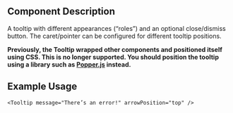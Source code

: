 ## Component Description

A tooltip with different appearances (“roles”) and an optional close/dismiss
button. The caret/pointer can be configured for different tooltip positions.

**Previously, the Tooltip wrapped other components and positioned itself using
CSS. This is no longer supported. You should position the tooltip using a
library such as [Popper.js](https://popper.js.org/) instead.**

## Example Usage

```
<Tooltip message="There’s an error!" arrowPosition="top" />
```
